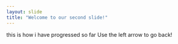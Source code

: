 ```yaml
---
layout: slide
title: "Welcome to our second slide!"
---
```

this is how i have progressed so far
Use the left arrow to go back!
